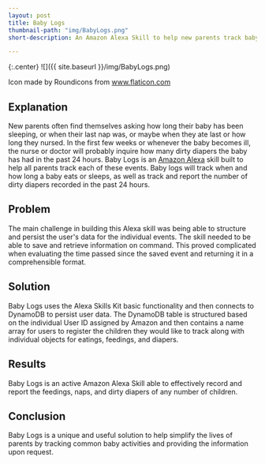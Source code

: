 ```yaml
---
layout: post
title: Baby Logs
thumbnail-path: "img/BabyLogs.png"
short-description: An Amazon Alexa Skill to help new parents track baby activities built with ASK and Node.js

---
```


{:.center}
![]({{ site.baseurl }}/img/BabyLogs.png)

Icon made by Roundicons from www.flaticon.com

## Explanation

New parents often find themselves asking how long their baby has been sleeping, or when their last nap was, or maybe when they ate last or how long they nursed. In the first few weeks or whenever the baby becomes ill, the nurse or doctor will probably inquire how many dirty diapers the baby has had in the past 24 hours. Baby Logs is an [Amazon Alexa](https://www.amazon.com/Amazon-Echo-Bluetooth-Speaker-with-WiFi-Alexa/dp/B00X4WHP5E) skill built to help all parents track each of these events. Baby logs will track when and how long a baby eats or sleeps, as well as track and report the number of dirty diapers recorded in the past 24 hours.  


## Problem

The main challenge in building this Alexa skill was being able to structure and persist the user's data for the individual events. The skill needed to be able to save and retrieve information on command. This proved complicated when evaluating the time passed since the saved event and returning it in a comprehensible format.

## Solution

Baby Logs uses the Alexa Skills Kit basic functionality and then connects to DynamoDB to persist user data. The DynamoDB table is structured based on the individual User ID assigned by Amazon and then contains a name array for users to register the children they would like to track along with individual objects for eatings, feedings, and diapers.

## Results

Baby Logs is an active Amazon Alexa Skill able to effectively record and report the feedings, naps, and dirty diapers of any number of children.

## Conclusion

Baby Logs is a unique and useful solution to help simplify the lives of parents by tracking common baby activities and providing the information upon request.

